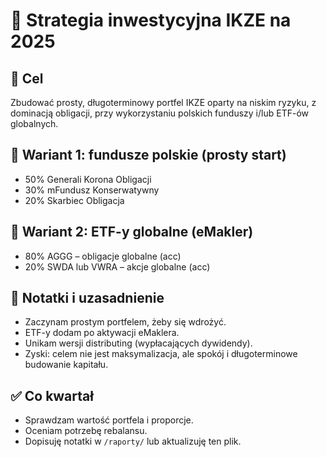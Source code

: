 # 🧭 Strategia inwestycyjna IKZE na 2025

## 🎯 Cel
Zbudować prosty, długoterminowy portfel IKZE oparty na niskim ryzyku, z dominacją obligacji, przy wykorzystaniu polskich funduszy i/lub ETF-ów globalnych.

## 🔹 Wariant 1: fundusze polskie (prosty start)
- 50% Generali Korona Obligacji
- 30% mFundusz Konserwatywny
- 20% Skarbiec Obligacja

## 🔹 Wariant 2: ETF-y globalne (eMakler)
- 80% AGGG – obligacje globalne (acc)
- 20% SWDA lub VWRA – akcje globalne (acc)

## 🧠 Notatki i uzasadnienie
- Zaczynam prostym portfelem, żeby się wdrożyć.
- ETF-y dodam po aktywacji eMaklera.
- Unikam wersji distributing (wypłacających dywidendy).
- Zyski: celem nie jest maksymalizacja, ale spokój i długoterminowe budowanie kapitału.

## ✅ Co kwartał
- Sprawdzam wartość portfela i proporcje.
- Oceniam potrzebę rebalansu.
- Dopisuję notatki w `/raporty/` lub aktualizuję ten plik.

